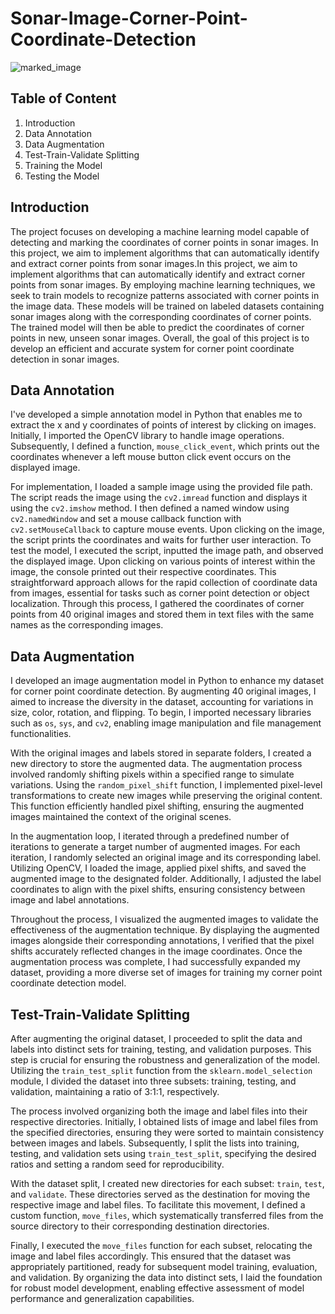 # Sonar-Image-Corner-Point-Coordinate-Detection

![marked_image](https://github.com/meerap1/Sonar-Image-Corner-Point-Coordinate-Detection/assets/156745402/5fbd5508-bd56-4b7f-9d11-5fb48634e139)

## Table of Content
1. Introduction
2. Data Annotation
3. Data Augmentation
4. Test-Train-Validate Splitting
5. Training the Model
6. Testing the Model
## Introduction
The project focuses on developing a machine learning model capable of detecting and marking the coordinates of corner points in sonar images. In this project, we aim to implement algorithms that can automatically identify and extract corner points from sonar images.In this project, we aim to implement algorithms that can automatically identify and extract corner points from sonar images. By employing machine learning techniques, we seek to train models to recognize patterns associated with corner points in the image data. These models will be trained on labeled datasets containing sonar images along with the corresponding coordinates of corner points. The trained model will then be able to predict the coordinates of corner points in new, unseen sonar images. Overall, the goal of this project is to develop an efficient and accurate system for corner point coordinate detection in sonar images.
## Data Annotation

I've developed a simple annotation model in Python that enables me to extract the x and y coordinates of points of interest by clicking on images. Initially, I imported the OpenCV library to handle image operations. Subsequently, I defined a function, `mouse_click_event`, which prints out the coordinates whenever a left mouse button click event occurs on the displayed image.

For implementation, I loaded a sample image using the provided file path. The script reads the image using the `cv2.imread` function and displays it using the `cv2.imshow` method. I then defined a named window using `cv2.namedWindow` and set a mouse callback function with `cv2.setMouseCallback` to capture mouse events. Upon clicking on the image, the script prints the coordinates and waits for further user interaction. 
To test the model, I executed the script, inputted the image path, and observed the displayed image. Upon clicking on various points of interest within the image, the console printed out their respective coordinates. This straightforward approach allows for the rapid collection of coordinate data from images, essential for tasks such as corner point detection or object localization. Through this process, I gathered the coordinates of corner points from 40 original images and stored them in text files with the same names as the corresponding images.
## Data Augmentation
I developed an image augmentation model in Python to enhance my dataset for corner point coordinate detection. By augmenting 40 original images, I aimed to increase the diversity in the dataset, accounting for variations in size, color, rotation, and flipping. To begin, I imported necessary libraries such as `os`, `sys`, and `cv2`, enabling image manipulation and file management functionalities. 

With the original images and labels stored in separate folders, I created a new directory to store the augmented data. The augmentation process involved randomly shifting pixels within a specified range to simulate variations. Using the `random_pixel_shift` function, I implemented pixel-level transformations to create new images while preserving the original content. This function efficiently handled pixel shifting, ensuring the augmented images maintained the context of the original scenes.

In the augmentation loop, I iterated through a predefined number of iterations to generate a target number of augmented images. For each iteration, I randomly selected an original image and its corresponding label. Utilizing OpenCV, I loaded the image, applied pixel shifts, and saved the augmented image to the designated folder. Additionally, I adjusted the label coordinates to align with the pixel shifts, ensuring consistency between image and label annotations.

Throughout the process, I visualized the augmented images to validate the effectiveness of the augmentation technique. By displaying the augmented images alongside their corresponding annotations, I verified that the pixel shifts accurately reflected changes in the image coordinates. Once the augmentation process was complete, I had successfully expanded my dataset, providing a more diverse set of images for training my corner point coordinate detection model.
##  Test-Train-Validate Splitting
After augmenting the original dataset, I proceeded to split the data and labels into distinct sets for training, testing, and validation purposes. This step is crucial for ensuring the robustness and generalization of the model. Utilizing the `train_test_split` function from the `sklearn.model_selection` module, I divided the dataset into three subsets: training, testing, and validation, maintaining a ratio of 3:1:1, respectively.

The process involved organizing both the image and label files into their respective directories. Initially, I obtained lists of image and label files from the specified directories, ensuring they were sorted to maintain consistency between images and labels. Subsequently, I split the lists into training, testing, and validation sets using `train_test_split`, specifying the desired ratios and setting a random seed for reproducibility.

With the dataset split, I created new directories for each subset: `train`, `test`, and `validate`. These directories served as the destination for moving the respective image and label files. To facilitate this movement, I defined a custom function, `move_files`, which systematically transferred files from the source directory to their corresponding destination directories.

Finally, I executed the `move_files` function for each subset, relocating the image and label files accordingly. This ensured that the dataset was appropriately partitioned, ready for subsequent model training, evaluation, and validation. By organizing the data into distinct sets, I laid the foundation for robust model development, enabling effective assessment of model performance and generalization capabilities.
